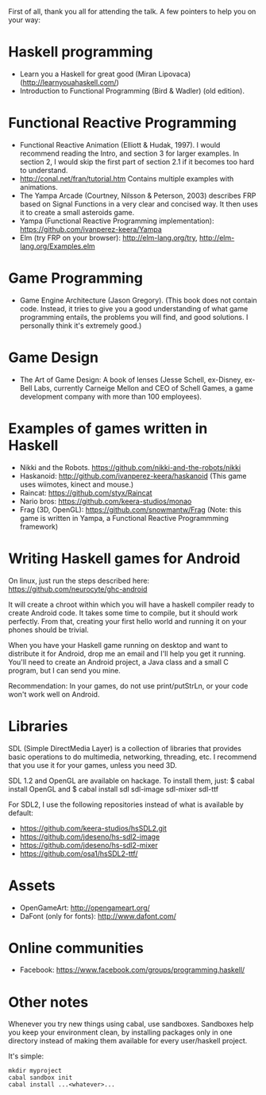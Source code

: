 First of all, thank you all for attending the talk. A few pointers to help you
on your way:

# Haskell programming
- Learn you a Haskell for great good (Miran Lipovaca) (http://learnyouahaskell.com/)
- Introduction to Functional Programming (Bird & Wadler) (old edition).

# Functional Reactive Programming
- Functional Reactive Animation (Elliott & Hudak, 1997). I would recommend
  reading the Intro, and section 3 for larger examples. In section 2, I would
skip the first part of section 2.1 if it becomes too hard to understand.
- http://conal.net/fran/tutorial.htm Contains multiple examples with
  animations.
- The Yampa Arcade (Courtney, Nilsson & Peterson, 2003) describes FRP based on
  Signal Functions in a very clear and concised way. It then uses it to create
a small asteroids game.
- Yampa (Functional Reactive Programming implementation):
  https://github.com/ivanperez-keera/Yampa
- Elm (try FRP on your browser): http://elm-lang.org/try,
  http://elm-lang.org/Examples.elm

# Game Programming
- Game Engine Architecture (Jason Gregory). (This book does not contain code. Instead, it tries to give you a good understanding of what game programming entails, the problems you will find, and good solutions. I personally think it's extremely good.)

# Game Design
- The Art of Game Design: A book of lenses (Jesse Schell, ex-Disney, ex-Bell
  Labs, currently Carneige Mellon and CEO of Schell Games, a game development
company with more than 100 employees).

# Examples of games written in Haskell
- Nikki and the Robots. https://github.com/nikki-and-the-robots/nikki 
- Haskanoid: http://github.com/ivanperez-keera/haskanoid (This game uses wiimotes, kinect and mouse.)
- Raincat: https://github.com/styx/Raincat
- Nario bros: https://github.com/keera-studios/monao
- Frag (3D, OpenGL): https://github.com/snowmantw/Frag (Note: this game is written in Yampa, a Functional Reactive Programmming framework)

# Writing Haskell games for Android
On linux, just run the steps described here:
https://github.com/neurocyte/ghc-android

It will create a chroot within which you will have a haskell compiler ready to
create Android code. It takes some time to compile, but it should work
perfectly. From that, creating your first hello world and running it on your
phones should be trivial.

When you have your Haskell game running on desktop and want to distribute it
for Android, drop me an email and I'll help you get it running. You'll need to
create an Android project, a Java class and a small C program, but I can send
you mine.

Recommendation: In your games, do not use print/putStrLn, or your code won't
work well on Android.

# Libraries

SDL (Simple DirectMedia Layer) is a collection of libraries that provides basic
operations to do multimedia, networking, threading, etc. I recommend that you
use it for your games, unless you need 3D.

SDL 1.2 and OpenGL are available on hackage. To install them, just:
    $ cabal install OpenGL
and
    $ cabal install sdl sdl-image sdl-mixer sdl-ttf

For SDL2, I use the following repositories instead of what is available by
default:
- https://github.com/keera-studios/hsSDL2.git
- https://github.com/jdeseno/hs-sdl2-image
- https://github.com/jdeseno/hs-sdl2-mixer
- https://github.com/osa1/hsSDL2-ttf/

# Assets
- OpenGameArt: http://opengameart.org/
- DaFont (only for fonts): http://www.dafont.com/

# Online communities
- Facebook: https://www.facebook.com/groups/programming.haskell/

# Other notes
Whenever you try new things using cabal, use sandboxes. Sandboxes help you keep
your environment clean, by installing packages only in one directory instead of
making them available for every user/haskell project.

It's simple:
```
mkdir myproject
cabal sandbox init
cabal install ...<whatever>...
```
